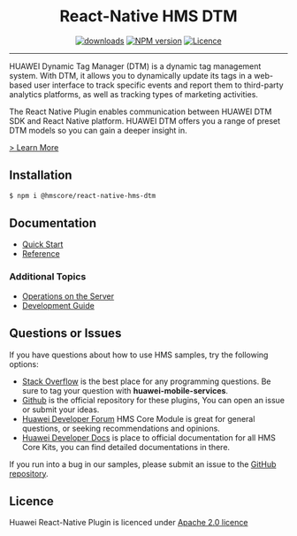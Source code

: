 <p align="center">
  <h1 align="center">React-Native HMS DTM</h1>
</p>


<p align="center">
  <a href="https://www.npmjs.com/package/@hmscore/react-native-hms-dtm"><img src="https://img.shields.io/npm/dm/@hmscore/react-native-hms-dtm?color=%23007EC6&style=for-the-badge" alt="downloads"></a>
  <a href="https://www.npmjs.com/package/@hmscore/react-native-hms-dtm"><img src="https://img.shields.io/npm/v/@hmscore/react-native-hms-dtm?color=%23ed2a1c&style=for-the-badge" alt="NPM version"></a>
  <a href="./LICENCE"><img src="https://img.shields.io/npm/l/@hmscore/react-native-hms-dtm.svg?color=%3bcc62&style=for-the-badge" alt="Licence"></a>
</p>

----

HUAWEI Dynamic Tag Manager (DTM) is a dynamic tag management system. With DTM, it allows you to dynamically update its tags in a web-based user interface to track specific events and report them to third-party analytics platforms, as well as tracking types of marketing activities.

The React Native Plugin enables communication between HUAWEI DTM SDK and React Native platform. HUAWEI DTM offers you a range of preset DTM models so you can gain a deeper insight in.

[> Learn More](https://developer.huawei.com/consumer/en/doc/development/HMS-Plugin-Guides/about-the-service-0000001055654101?ha_source=hms1)

## Installation

```bash
$ npm i @hmscore/react-native-hms-dtm
```

## Documentation

- [Quick Start](https://developer.huawei.com/consumer/en/doc/development/HMS-Plugin-Guides/integrating-sdk-0000001077774624?ha_source=hms1)
- [Reference](https://developer.huawei.com/consumer/en/doc/development/HMS-Plugin-References-V1/overview-0000001057153998-V1?ha_source=hms1)

### Additional Topics

- [Operations on the Server](https://developer.huawei.com/consumer/en/doc/development/HMS-Plugin-Guides/operation-server-overview-0000001077378810?ha_source=hms1)
- [Development Guide](https://developer.huawei.com/consumer/en/doc/development/HMS-Plugin-Guides/dev-guide-overiview-0000001096471561?ha_source=hms1)

## Questions or Issues

If you have questions about how to use HMS samples, try the following options:
- [Stack Overflow](https://stackoverflow.com/questions/tagged/huawei-mobile-services) is the best place for any programming questions. Be sure to tag your question with 
**huawei-mobile-services**.
- [Github](https://github.com/HMS-Core/hms-react-native-plugin) is the official repository for these plugins, You can open an issue or submit your ideas.
- [Huawei Developer Forum](https://forums.developer.huawei.com/forumPortal/en/home?fid=0101187876626530001&ha_source=hms1) HMS Core Module is great for general questions, or seeking recommendations and opinions.
- [Huawei Developer Docs](https://developer.huawei.com/consumer/en/doc/overview/HMS-Core-Plugin?ha_source=hms1) is place to official documentation for all HMS Core Kits, you can find detailed documentations in there.

If you run into a bug in our samples, please submit an issue to the [GitHub repository](https://github.com/HMS-Core/hms-react-native-plugin).

## Licence

Huawei React-Native Plugin is licenced under [Apache 2.0 licence](LICENCE)